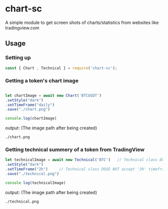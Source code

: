 # chart-sc
A simple module to get screen shots of charts/statistics from websites like tradingview.com

## Usage

### Setting up
```js
const { Chart , Technical } = require('chart-sc');
```

### Getting a token's chart image
```js

let chartImage = await new Chart('BTCUSDT')
.setStyle("dark")
.setTimeFrame("daily")
.save("./chart.png")

console.log(chartImage)

```
output: (The image path after being created)
```
./chart.png
```

### Getting technical summery of a token from TradingView

```js
let technicalImage = await new Technical('BTC')   // Technical class DOSE NOT accept pairs like 'BTCUSD'
.setStyle("dark")
.setTimeFrame("2h")     // Technical class DOSE NOT accept '3h' timeframe
.save("./technical.png")

console.log(technicalImage)
```
output: (The image path after being created)
```
./technical.png
```
